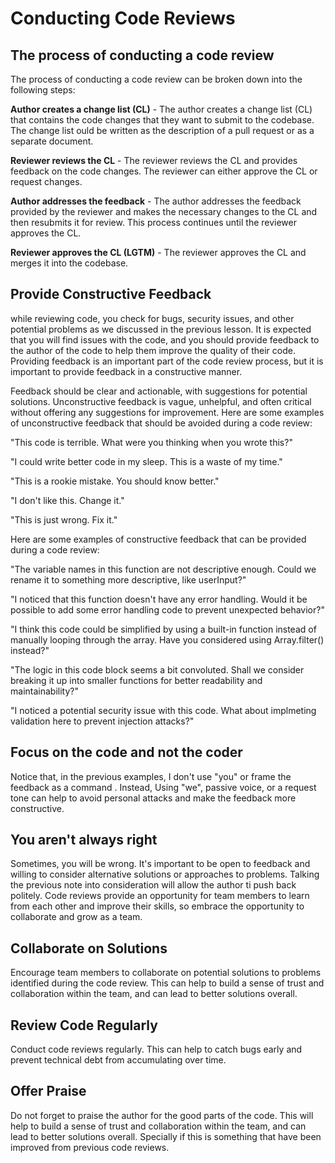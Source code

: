 # Conducting Code Reviews

## The process of conducting a code review

The process of conducting a code review can be broken down into the following steps:

**Author creates a change list (CL)** - The author creates a change list (CL) that contains the code changes that they want to submit to the codebase. The change list ould be written as the description of a pull request or as a separate document.

**Reviewer reviews the CL** - The reviewer reviews the CL and provides feedback on the code changes. The reviewer can either approve the CL or request changes.

**Author addresses the feedback** - The author addresses the feedback provided by the reviewer and makes the necessary changes to the CL and then resubmits it for review. This process continues until the reviewer approves the CL.

**Reviewer approves the CL (LGTM)** - The reviewer approves the CL and merges it into the codebase.

## Provide Constructive Feedback

while reviewing code, you check for bugs, security issues, and other potential problems as we discussed in the previous lesson. It is expected that you will find issues with the code, and you should provide feedback to the author of the code to help them improve the quality of their code. Providing feedback is an important part of the code review process, but it is important to provide feedback in a constructive manner.

Feedback should be clear and actionable, with suggestions for potential solutions. Unconstructive feedback is vague, unhelpful, and often critical without offering any suggestions for improvement. Here are some examples of unconstructive feedback that should be avoided during a code review:

"This code is terrible. What were you thinking when you wrote this?"

"I could write better code in my sleep. This is a waste of my time."

"This is a rookie mistake. You should know better."

"I don't like this. Change it."

"This is just wrong. Fix it."

Here are some examples of constructive feedback that can be provided during a code review:

"The variable names in this function are not descriptive enough. Could we rename it to something more descriptive, like userInput?"

"I noticed that this function doesn't have any error handling. Would it be possible to add some error handling code to prevent unexpected behavior?"

"I think this code could be simplified by using a built-in function instead of manually looping through the array. Have you considered using Array.filter() instead?"

"The logic in this code block seems a bit convoluted. Shall we consider breaking it up into smaller functions for better readability and maintainability?"

"I noticed a potential security issue with this code. What about implmeting validation here to prevent injection attacks?"

## Focus on the code and not the coder

Notice that, in the previous examples, I don't use "you" or frame the feedback as a command . Instead, Using "we", passive voice, or a request tone can help to avoid personal attacks and make the feedback more constructive.

## You aren't always right

Sometimes, you will be wrong. It's important to be open to feedback and willing to consider alternative solutions or approaches to problems. Talking the previous note into consideration will allow the author ti push back politely. Code reviews provide an opportunity for team members to learn from each other and improve their skills, so embrace the opportunity to collaborate and grow as a team.

## Collaborate on Solutions

Encourage team members to collaborate on potential solutions to problems identified during the code review. This can help to build a sense of trust and collaboration within the team, and can lead to better solutions overall.

## Review Code Regularly

Conduct code reviews regularly. This can help to catch bugs early and prevent technical debt from accumulating over time.

## Offer Praise

Do not forget to praise the author for the good parts of the code. This will help to build a sense of trust and collaboration within the team, and can lead to better solutions overall. Specially if this is something that have been improved from previous code reviews.
